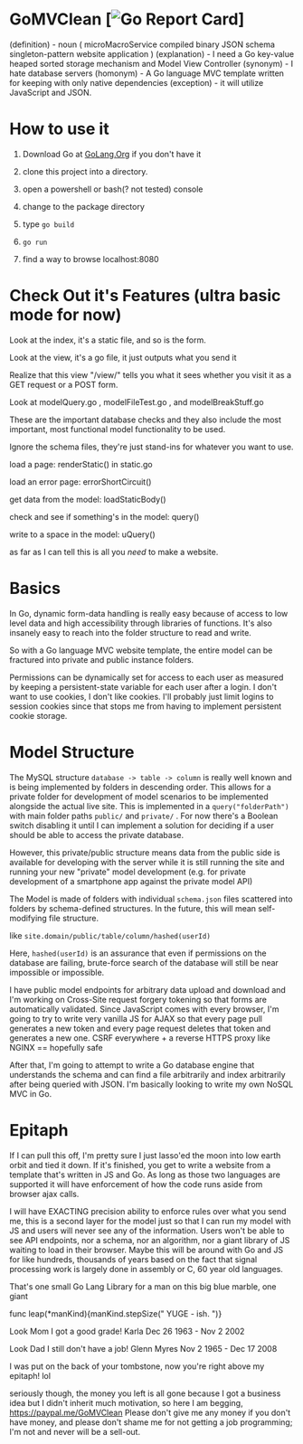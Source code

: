 # GoMVClean [![Go Report Card](https://goreportcard.com/badge/github.com/samiam2013/GoMVClean)]
(definition) - noun ( microMacroService compiled binary JSON schema singleton-pattern website application )
(explanation) - I need a Go key-value heaped sorted storage mechanism and Model View Controller
(synonym) - I hate database servers
(homonym) - A Go language MVC template written for keeping with only native dependencies
(exception) - it will utilize JavaScript and JSON.

# How to use it

1) Download Go at [GoLang.Org](https://golang.org) if you don't have it 

2) clone this project into a directory.

3) open a powershell or bash(? not tested) console

4) change to the package directory

5) type `go build`

6) `go run`

7) find a way to browse localhost:8080


# Check Out it's Features (ultra basic mode for now)
Look at the index, it's a static file, and so is the form.

Look at the view, it's a go file, it just outputs what you send it

Realize that this view "/view/" tells you what it sees whether you visit it as a GET request or a POST form.

Look at modelQuery.go , modelFileTest.go , and modelBreakStuff.go 

These are the important database checks and they also include the most important, most functional model functionality to be used.

Ignore the schema files, they're just stand-ins for whatever you want to use.


load a page: renderStatic() in static.go

load an error page: errorShortCircuit()

get data from the model: loadStaticBody()

check and see if something's in the model: query()

write to a space in the model: uQuery()


as far as I can tell this is all you *need* to make a website.


# Basics
In Go, dynamic form-data handling is really easy because of access to low level data and high accessibility through libraries of functions. It's also insanely easy to reach into the folder structure to read and write.

So with a Go language MVC website template, the entire model can be fractured into private and public instance folders.

Permissions can be dynamically set for access to each user as measured by keeping a persistent-state variable for each user after a login. I don't want to use cookies, I don't like cookies. I'll probably just limit logins to session cookies since that stops me from having to implement persistent cookie storage.

# Model Structure
The MySQL structure `database -> table -> column` is really well known and is being implemented by folders in descending order. This allows for a private folder for development of model scenarios to be implemented alongside the actual live site. This is implemented in a `query("folderPath")` with main folder paths `public/` and `private/` .  For now there's a Boolean switch disabling it until I can implement a solution for deciding if a user should be able to access the private database.

However, this private/public structure means data from the public side is available for developing with the server while it is still running the site and running your new "private" model development (e.g. for private development of a smartphone app against the private model API)

The Model is made of folders with individual `schema.json` files scattered into folders by schema-defined structures. In the future, this will mean self-modifying file structure.

like `site.domain/public/table/column/hashed(userId)`

Here, `hashed(userId)` is an assurance that even if permissions on the database are failing, brute-force search of the database will still be near impossible or impossible.

I have public model endpoints for arbitrary data upload and download and I'm working on Cross-Site request forgery tokening so that forms are automatically validated. Since JavaScript comes with every browser, I'm going to try to write very vanilla JS for AJAX so that every page pull generates a new token and every page request deletes that token and generates a new one. CSRF everywhere + a reverse HTTPS proxy like NGINX == hopefully safe

After that, I'm going to attempt to write a Go database engine that understands the schema and can find a file arbitrarily and index arbitrarily after being queried with JSON. I'm basically looking to write my own NoSQL MVC in Go.

# Epitaph
If I can pull this off, I'm pretty sure I just lasso'ed the moon into low earth orbit and tied it down. If it's finished, you get to write a website from a template that's written in JS and Go. As long as those two languages are supported it will have enforcement of how the code runs aside from browser ajax calls.

I will have EXACTING precision ability to enforce rules over what you send me, this is a second layer for the model just so that I can run my model with JS and users will never see any of the information. Users won't be able to see API endpoints, nor a schema, nor an algorithm, nor a giant library of JS waiting to load in their browser. Maybe this will be around with Go and JS for like hundreds, thousands of years based on the fact that signal processing work is largely done in assembly or C, 60 year old languages.

That's one small Go Lang Library for a man on this big blue marble, one giant

func leap(*manKind){manKind.stepSize(" YUGE - ish. ")}

Look Mom I got a good grade!
Karla Dec 26 1963 - Nov 2 2002

Look Dad I still don't have a job!
Glenn Myres Nov 2 1965 - Dec 17 2008

I was put on the back of your tombstone, now you're right above my epitaph! lol

seriously though, the money you left is all gone because I got a business idea but I didn't inherit much motivation, so here I am begging, https://paypal.me/GoMVClean Please don't give me any money if you don't have money, and please don't shame me for not getting a job programming; I'm not and never will be a sell-out.
